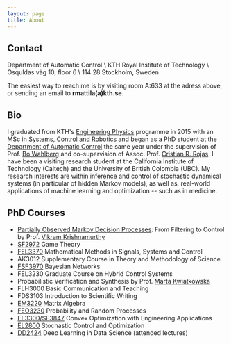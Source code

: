 ```yaml
---
layout: page
title: About
---
```


## Contact 
Department of Automatic Control \\
KTH Royal Institute of Technology \\
Osquldas väg 10, floor 6 \\
114 28 Stockholm, Sweden 

The easiest way to reach me is by visiting room A:633 at the adress above, or
sending an email to <b>rmattila(a)kth.se</b>.

## Bio

I graduated from KTH's [Engineering
Physics](https://www.kth.se/student/kurser/program/CTFYS/20102/mal?l=en) programme in 2015
with an MSc in [Systems, Control and
Robotics](https://www.kth.se/en/studies/master/systems-control-robotics/description-1.8733)
and began as a PhD student at the [Department of Automatic
Control](https://www.kth.se/en/ees/omskolan/organisation/avdelningar/ac) the same year
under the supervision of Prof. [Bo Wahlberg](http://people.kth.se/~bo/) and co-supervision
of Assoc. Prof. [Cristian R. Rojas](https://people.kth.se/~crro/). I have been a visiting
research student at the California Institute of Technology (Caltech) and the University of
British Colombia (UBC). My research interests are within inference and control of
stochastic dynamical systems (in particular of hidden Markov models), as well as,
real-world applications of machine learning and optimization -- such as in medicine.

## PhD Courses
* [Partially Observed Markov Decision
Processes](http://people.kth.se/~bo/Vikram/Course.html): From Filtering to Control by Prof. [Vikram
Krishnamurthy](http://www.ece.ubc.ca/~vikramk/Site_2/Home.html)
* [SF2972](https://www.kth.se/student/kurser/kurs/SF2972?l=en) Game Theory
* [FEL3370](http://people.kth.se/~crro/Math_Methods/Course.html) Mathematical Methods in Signals, Systems and Control
* AK3012 Supplementary Course in Theory and Methodology of Science
* [FSF3970](https://people.kth.se/~tjtkoski/banet2015.html) Bayesian Networks
* FEL3230 Graduate Course on Hybrid Control Systems 
* Probabilistic Verification and Synthesis by Prof. [Marta
Kwiatkowska](http://www.cs.ox.ac.uk/marta.kwiatkowska/)
* FLH3000 Basic Communication and Teaching
* FDS3103 Introduction to Scientific Writing
* [EM3220](https://www.kth.se/student/kurser/kurs/EM3220?l=en) Matrix Algebra
* [FEO3230](https://people.kth.se/~skoglund/edu/probability/) Probability and Random Processes
* [EL3300/SF3847](http://www.math.kth.se/optsyst/forskning/forskarutbildning/SF3847/info.html) Convex Optimization with Engineering Applications
* [EL2800](https://www.kth.se/student/kurser/kurs/EL2800?l=en) Stochastic Control and Optimization
* [DD2424](https://www.kth.se/student/kurser/kurs/DD2424?l=en) Deep Learning in Data Science (attended lectures)
